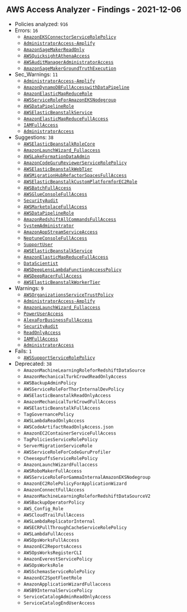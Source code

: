 ## AWS Access Analyzer - Findings - 2021-12-06

- Policies analyzed: `916`
- Errors: `16`
  - [`AmazonEKSConnectorServiceRolePolicy`](./AmazonEKSConnectorServiceRolePolicy.json)
  - [`AdministratorAccess-Amplify`](./AdministratorAccess-Amplify.json)
  - [`AmazonSageMakerReadOnly`](./AmazonSageMakerReadOnly.json)
  - [`AWSQuicksightAthenaAccess`](./AWSQuicksightAthenaAccess.json)
  - [`AWSAuditManagerAdministratorAccess`](./AWSAuditManagerAdministratorAccess.json)
  - [`AmazonSageMakerGroundTruthExecution`](./AmazonSageMakerGroundTruthExecution.json)
- Sec_Warnings: `11`
  - [`AdministratorAccess-Amplify`](./AdministratorAccess-Amplify.json)
  - [`AmazonDynamoDBFullAccesswithDataPipeline`](./AmazonDynamoDBFullAccesswithDataPipeline.json)
  - [`AmazonElasticMapReduceRole`](./AmazonElasticMapReduceRole.json)
  - [`AWSServiceRoleForAmazonEKSNodegroup`](./AWSServiceRoleForAmazonEKSNodegroup.json)
  - [`AWSDataPipelineRole`](./AWSDataPipelineRole.json)
  - [`AWSElasticBeanstalkService`](./AWSElasticBeanstalkService.json)
  - [`AmazonElasticMapReduceFullAccess`](./AmazonElasticMapReduceFullAccess.json)
  - [`IAMFullAccess`](./IAMFullAccess.json)
  - [`AdministratorAccess`](./AdministratorAccess.json)
- Suggestions: `38`
  - [`AWSElasticBeanstalkRoleCore`](./AWSElasticBeanstalkRoleCore.json)
  - [`AmazonLaunchWizard_Fullaccess`](./AmazonLaunchWizard_Fullaccess.json)
  - [`AWSLakeFormationDataAdmin`](./AWSLakeFormationDataAdmin.json)
  - [`AmazonCodeGuruReviewerServiceRolePolicy`](./AmazonCodeGuruReviewerServiceRolePolicy.json)
  - [`AWSElasticBeanstalkWebTier`](./AWSElasticBeanstalkWebTier.json)
  - [`AWSMigrationHubRefactorSpacesFullAccess`](./AWSMigrationHubRefactorSpacesFullAccess.json)
  - [`AWSElasticBeanstalkCustomPlatformforEC2Role`](./AWSElasticBeanstalkCustomPlatformforEC2Role.json)
  - [`AWSBatchFullAccess`](./AWSBatchFullAccess.json)
  - [`AWSGlueConsoleFullAccess`](./AWSGlueConsoleFullAccess.json)
  - [`SecurityAudit`](./SecurityAudit.json)
  - [`AWSMarketplaceFullAccess`](./AWSMarketplaceFullAccess.json)
  - [`AWSDataPipelineRole`](./AWSDataPipelineRole.json)
  - [`AmazonRedshiftAllCommandsFullAccess`](./AmazonRedshiftAllCommandsFullAccess.json)
  - [`SystemAdministrator`](./SystemAdministrator.json)
  - [`AmazonAppStreamServiceAccess`](./AmazonAppStreamServiceAccess.json)
  - [`NeptuneConsoleFullAccess`](./NeptuneConsoleFullAccess.json)
  - [`SupportUser`](./SupportUser.json)
  - [`AWSElasticBeanstalkService`](./AWSElasticBeanstalkService.json)
  - [`AmazonElasticMapReduceFullAccess`](./AmazonElasticMapReduceFullAccess.json)
  - [`DataScientist`](./DataScientist.json)
  - [`AWSDeepLensLambdaFunctionAccessPolicy`](./AWSDeepLensLambdaFunctionAccessPolicy.json)
  - [`AWSDeepRacerFullAccess`](./AWSDeepRacerFullAccess.json)
  - [`AWSElasticBeanstalkWorkerTier`](./AWSElasticBeanstalkWorkerTier.json)
- Warnings: `9`
  - [`AWSOrganizationsServiceTrustPolicy`](./AWSOrganizationsServiceTrustPolicy.json)
  - [`AdministratorAccess-Amplify`](./AdministratorAccess-Amplify.json)
  - [`AmazonLaunchWizard_Fullaccess`](./AmazonLaunchWizard_Fullaccess.json)
  - [`PowerUserAccess`](./PowerUserAccess.json)
  - [`AlexaForBusinessFullAccess`](./AlexaForBusinessFullAccess.json)
  - [`SecurityAudit`](./SecurityAudit.json)
  - [`ReadOnlyAccess`](./ReadOnlyAccess.json)
  - [`IAMFullAccess`](./IAMFullAccess.json)
  - [`AdministratorAccess`](./AdministratorAccess.json)
- Fails: `1`
  - [`AWSSupportServiceRolePolicy`](./AWSSupportServiceRolePolicy.json)
- Deprecated: `38`
  - `AmazonMachineLearningRoleforRedshiftDataSource`
  - `AmazonMechanicalTurkCrowdReadOnlyAccess`
  - `AWSBackupAdminPolicy`
  - `AWSServiceRoleForThorInternalDevPolicy`
  - `AWSElasticBeanstalkReadOnlyAccess`
  - `AmazonMechanicalTurkCrowdFullAccess`
  - `AWSElasticBeanstalkFullAccess`
  - `TagGovernancePolicy`
  - `AWSLambdaReadOnlyAccess`
  - `AWSCodeArtifactReadOnlyAccess.json`
  - `AmazonEC2ContainerServiceFullAccess`
  - `TagPoliciesServiceRolePolicy`
  - `ServerMigrationServiceRole`
  - `AWSServiceRoleForCodeGuruProfiler`
  - `CheesepuffsServiceRolePolicy`
  - `AmazonLaunchWizardFullaccess`
  - `AWSRoboMakerFullAccess`
  - `AWSServiceRoleForGammaInternalAmazonEKSNodegroup`
  - `AmazonEC2RolePolicyForApplicationWizard`
  - `AmazonConnectFullAccess`
  - `AmazonMachineLearningRoleforRedshiftDataSourceV2`
  - `AWSBackupOperatorPolicy`
  - `AWS_Config_Role`
  - `AWSCloudTrailFullAccess`
  - `AWSLambdaReplicatorInternal`
  - `AWSECRPullThroughCacheServiceRolePolicy`
  - `AWSLambdaFullAccess`
  - `AWSOpsWorksFullAccess`
  - `AmazonEC2ReportsAccess`
  - `AWSOpsWorksRegisterCLI`
  - `AmazonEverestServicePolicy`
  - `AWSOpsWorksRole`
  - `AWSSchemasServiceRolePolicy`
  - `AmazonEC2SpotFleetRole`
  - `AmazonApplicationWizardFullaccess`
  - `AWSB9InternalServicePolicy`
  - `ServiceCatalogAdminReadOnlyAccess`
  - `ServiceCatalogEndUserAccess`
